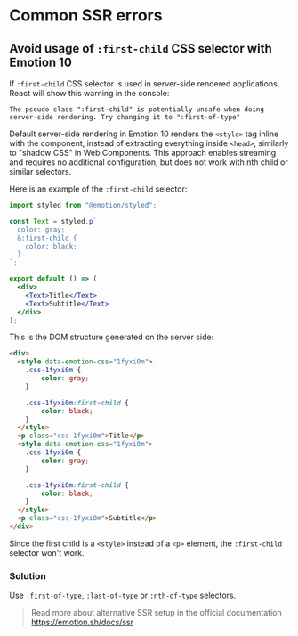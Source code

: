 # Common SSR errors

## Avoid usage of `:first-child` CSS selector with Emotion 10

If `:first-child` CSS selector is used in server-side rendered applications, React will show this warning in the console:
```
The pseudo class ":first-child" is potentially unsafe when doing server-side rendering. Try changing it to ":first-of-type"
```

Default server-side rendering in Emotion 10 renders the `<style>` tag inline with the component, instead of extracting everything inside `<head>`, similarly to "shadow CSS" in Web Components.
This approach enables streaming and requires no additional configuration, but does not work with nth child or similar selectors.

Here is an example of the `:first-child` selector:
```jsx
import styled from "@emotion/styled";

const Text = styled.p`
  color: gray;
  &:first-child {
    color: black;
  }
`;

export default () => (
  <div>
    <Text>Title</Text>
    <Text>Subtitle</Text>
  </div>
);
```

This is the DOM structure generated on the server side:
```html
<div>
  <style data-emotion-css="1fyxi0m">
    .css-1fyxi0m {
        color: gray;
    }

    .css-1fyxi0m:first-child {
        color: black;
    }
  </style>
  <p class="css-1fyxi0m">Title</p>
  <style data-emotion-css="1fyxi0m">
    .css-1fyxi0m {
        color: gray;
    }

    .css-1fyxi0m:first-child {
        color: black;
    }
  </style>
  <p class="css-1fyxi0m">Subtitle</p>
</div>
```
Since the first child is a `<style>` instead of a `<p>` element, the `:first-child` selector won't work.

### Solution
Use `:first-of-type`, `:last-of-type` or `:nth-of-type` selectors.

> Read more about alternative SSR setup in the official documentation https://emotion.sh/docs/ssr
